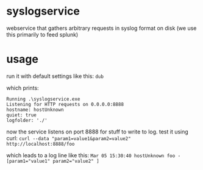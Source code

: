 syslogservice
=============

webservice that gathers arbitrary requests in syslog format on disk (we use this primarily to feed splunk)

usage
=============

run it with default settings like this:
`dub`

which prints:
```
Running .\syslogservice.exe
Listening for HTTP requests on 0.0.0.0:8888
hostname: hostUnknown
quiet: true
logfolder: './'
```

now the service listens on port 8888 for stuff to write to log.
test it using curl:
`curl --data "param1=value1&param2=value2" http://localhost:8888/foo`

which leads to a log line like this:
`Mar 05 15:30:40 hostUnknown foo - [param1="value1" param2="value2" ]`